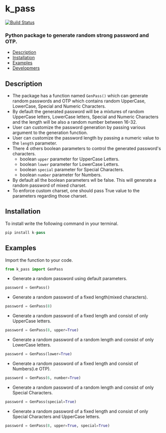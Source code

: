 # k_pass
[![Build Status](https://travis-ci.org/joemccann/dillinger.svg?branch=master)](https://github.com/wskoly/k-pass)
### Python package to generate random strong password and OTP.

- [Description](#Description)
- [Installation](#Installation)
- [Examples](#examples)
- [Developmers](#developers)

## Description
- The package has a function named `GenPass()` which can generate random passwords and OTP which contains random UpperCase, LowerCase, Special and Numeric Characters.
- By default the generated password will be a mixtures of random UpperCase letters, LowerCase letters, Special and Numeric Characters and the length will be also a random number between 16-32.
- User can customize the password generation by passing various argument to the generation function.
- User can customize the password length by passing a numeric value to the `length` parameter.
- There 4 others boolean parameters to control the generated password's characters.
  - boolean `upper` parameter for UpperCase Letters.
  - boolean `lower` parameter for LowerCase Letters.
  - boolean `special` parameter for Special Characters.
  - boolean `number` parameter for Numbers.
- By default all the boolean parameters wll be false. This will generate a random password of mixed charset.
- To enforce custom charset, one should pass True value to the parameters regarding those charset.
## Installation
To install write the following command in your terminal.
```py
pip install k-pass
```
## Examples
Import the function to your code.
```py
from k_pass import GenPass
```
- Generate a random password using default parameters.
```py
password = GenPass()
```
- Generate a random password of a fixed length(mixed characters).
```py
password = GenPass(8)
```
- Generate a random password of a fixed length and consist of only UpperCase letters.
```py
password = GenPass(8, upper=True)
```
- Generate a random password of a random length and consist of only LowerCase letters.
```py
password = GenPass(lower=True)
```
- Generate a random password of a fixed length and consist of Numbers(i.e OTP).
```py
password = GenPass(6, number=True)
```
- Generate a random password of a random length and consist of only Special Characters.
```py
password = GenPass(special=True)
```
- Generate a random password of a fixed length and consist of only Special Characters and UpperCase letters.
```py
password = GenPass(8, upper=True, special=True)
```

